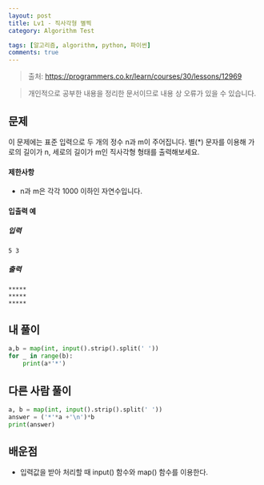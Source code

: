 ```yaml
---
layout: post
title: Lv1 - 직사각형 별찍
category: Algorithm Test

tags: [알고리즘, algorithm, python, 파이썬]
comments: true
---
```

> 출처: https://programmers.co.kr/learn/courses/30/lessons/12969

> 개인적으로 공부한 내용을 정리한 문서이므로 내용 상 오류가 있을 수 있습니다.

## 문제
이 문제에는 표준 입력으로 두 개의 정수 n과 m이 주어집니다.
별(*) 문자를 이용해 가로의 길이가 n, 세로의 길이가 m인 직사각형 형태를 출력해보세요.

#### 제한사항
- n과 m은 각각 1000 이하인 자연수입니다.

#### 입출력 예

##### 입력

```
5 3
```

##### 출력

```
*****
*****
*****
```

## 내 풀이
```python
a,b = map(int, input().strip().split(' '))
for _ in range(b):
    print(a*'*')
```

## 다른 사람 풀이
```python
a, b = map(int, input().strip().split(' '))
answer = ('*'*a +'\n')*b
print(answer)
```

## 배운점
- 입력값을 받아 처리할 때 input() 함수와 map() 함수를 이용한다.

